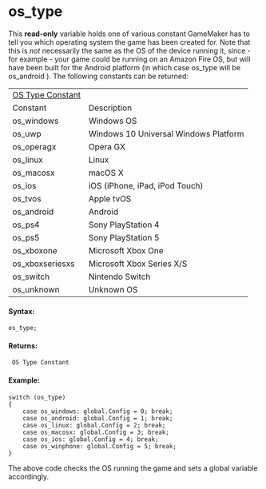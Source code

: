 # os_type

This **read-only** variable holds one of various constant GameMaker has
to tell you which operating system the game has been created for. Note
that this is *not* necessarily the same as the OS of the device running
it, since - for example - your game could be running on an Amazon Fire
OS, but will have been built for the Android platform (in which case
os_type will be os_android ). The following constants can be returned:

|                                                                                                |                                       |
|------------------------------------------------------------------------------------------------|---------------------------------------|
|  [OS Type Constant](../../../../GameMaker_Language/GML_Reference/OS_And_Compiler/os_type)  |                                       |
| Constant                                                                                       | Description                           |
|  os_windows                                                                                    | Windows OS                            |
|  os_uwp                                                                                        | Windows 10 Universal Windows Platform |
|  os_operagx                                                                                    | Opera GX                              |
|  os_linux                                                                                      | Linux                                 |
|  os_macosx                                                                                     | macOS X                               |
|  os_ios                                                                                        | iOS (iPhone, iPad, iPod Touch)        |
|  os_tvos                                                                                       | Apple tvOS                            |
|  os_android                                                                                    | Android                               |
|  os_ps4                                                                                        | Sony PlayStation 4                    |
|  os_ps5                                                                                        | Sony PlayStation 5                    |
|  os_xboxone                                                                                    | Microsoft Xbox One                    |
|  os_xboxseriesxs                                                                               | Microsoft Xbox Series X/S             |
|  os_switch                                                                                     | Nintendo Switch                       |
|  os_unknown                                                                                    | Unknown OS                            |

#### Syntax:

``` gml
os_type;
```

#### Returns:

``` gml
 OS Type Constant
```

#### Example:

``` gml
switch (os_type)
{
    case os_windows: global.Config = 0; break;
    case os_android: global.Config = 1; break;
    case os_linux: global.Config = 2; break;
    case os_macosx: global.Config = 3; break;
    case os_ios: global.Config = 4; break;
    case os_winphone: global.Config = 5; break;
}
```

The above code checks the OS running the game and sets a global variable
accordingly.
